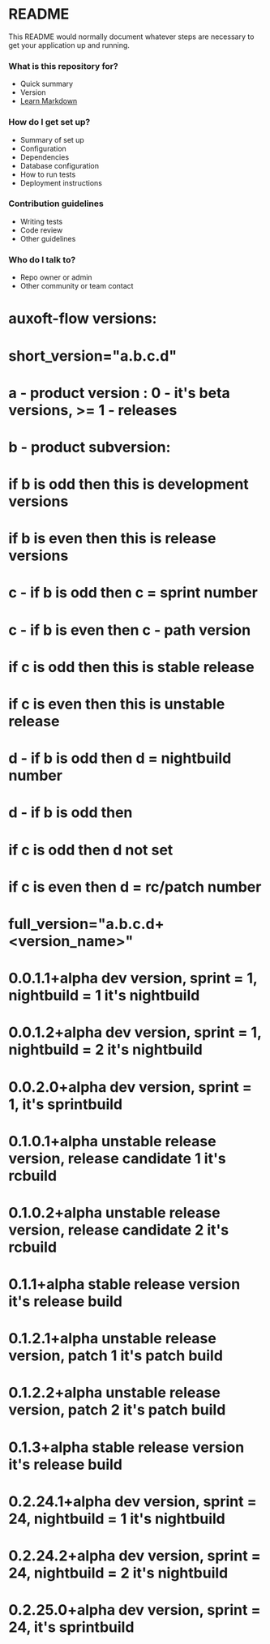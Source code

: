 



# README #

This README would normally document whatever steps are necessary to get your application up and running.

### What is this repository for? ###

* Quick summary
* Version
* [Learn Markdown](https://bitbucket.org/tutorials/markdowndemo)

### How do I get set up? ###

* Summary of set up
* Configuration
* Dependencies
* Database configuration
* How to run tests
* Deployment instructions

### Contribution guidelines ###

* Writing tests
* Code review
* Other guidelines

### Who do I talk to? ###

* Repo owner or admin
* Other community or team contact





# auxoft-flow versions:
#
# short_version="a.b.c.d"
#   a - product version : 0 - it's beta versions, >= 1 - releases
#   b - product subversion:
#     if b is odd then this is development versions
#     if b is even then this is release versions
#
#   c - if b is odd then c = sprint number
#   c - if b is even then c - path version
#      if c is odd then this is stable release
#      if c is even then this is unstable release
#
#   d - if b is odd then d = nightbuild number
#   d - if b is odd then
#     if c is odd then d not set
#     if c is even then d = rc/patch number
#
# full_version="a.b.c.d+<version_name>"
#
#  0.0.1.1+alpha           dev version, sprint = 1, nightbuild = 1            it's nightbuild
#  0.0.1.2+alpha           dev version, sprint = 1, nightbuild = 2            it's nightbuild
#  0.0.2.0+alpha           dev version, sprint = 1,                           it's sprintbuild
#
#
#  0.1.0.1+alpha           unstable release version, release candidate 1      it's rcbuild
#  0.1.0.2+alpha           unstable release version, release candidate 2      it's rcbuild
#
#  0.1.1+alpha             stable release version                             it's release build
#
#  0.1.2.1+alpha           unstable release version, patch 1                  it's patch build
#  0.1.2.2+alpha           unstable release version, patch 2                  it's patch build
#
#  0.1.3+alpha             stable release version                             it's release build
#
#
#  0.2.24.1+alpha          dev version, sprint = 24, nightbuild = 1           it's nightbuild
#  0.2.24.2+alpha          dev version, sprint = 24, nightbuild = 2           it's nightbuild
#  0.2.25.0+alpha          dev version, sprint = 24,                          it's sprintbuild
